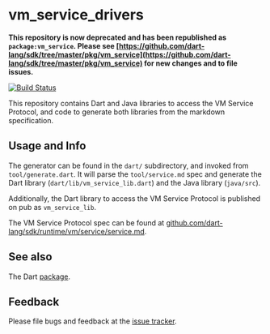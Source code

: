 # vm_service_drivers

**This repository is now deprecated and has been republished as `package:vm_service`. Please see [https://github.com/dart-lang/sdk/tree/master/pkg/vm_service](https://github.com/dart-lang/sdk/tree/master/pkg/vm_service) for new changes and to file issues.**

[![Build Status](https://travis-ci.org/dart-lang/vm_service_drivers.svg)](https://travis-ci.org/dart-lang/vm_service_drivers)

This repository contains Dart and Java libraries to access the VM Service
Protocol, and code to generate both libraries from the markdown specification.

## Usage and Info

The generator can be found in the `dart/` subdirectory, and invoked from
`tool/generate.dart`. It will parse the `tool/service.md` spec and generate the
Dart library (`dart/lib/vm_service_lib.dart`) and the Java library (`java/src`).

Additionally, the Dart library to access the VM Service Protocol is published on
pub as `vm_service_lib`.

The VM Service Protocol spec can be found at
[github.com/dart-lang/sdk/runtime/vm/service/service.md](https://github.com/dart-lang/sdk/blob/master/runtime/vm/service/service.md).

## See also

The Dart [package](https://github.com/dart-lang/vm_service_drivers/tree/master/dart).

## Feedback

Please file bugs and feedback at the [issue tracker][tracker].

[tracker]: https://github.com/dart-lang/vm_service_drivers/issues
